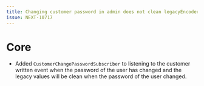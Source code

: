 ```yaml
---
title: Changing customer password in admin does not clean legacyEncoder and legacyPassword values
issue: NEXT-10717
---
```

# Core
* Added `CustomerChangePasswordSubscriber` to listening to the customer written event when the password of the user has changed and the legacy values will be clean when the password of the user changed.
